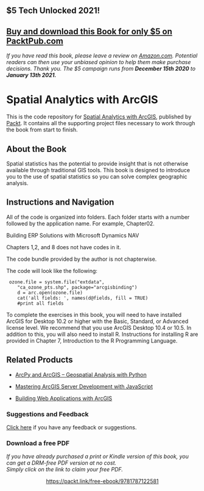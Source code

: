 ## $5 Tech Unlocked 2021!
[Buy and download this Book for only $5 on PacktPub.com](https://www.packtpub.com/product/spatial-analytics-with-arcgis/9781787122581)
-----
*If you have read this book, please leave a review on [Amazon.com](https://www.amazon.com/gp/product/1787122581).     Potential readers can then use your unbiased opinion to help them make purchase decisions. Thank you. The $5 campaign         runs from __December 15th 2020__ to __January 13th 2021.__*

# Spatial Analytics with ArcGIS
This is the code repository for [Spatial Analytics with ArcGIS](https://www.packtpub.com/application-development/spatial-analytics-arcgis?utm_source=github&utm_medium=repository&utm_campaign=9781787122581), published by [Packt](https://www.packtpub.com/?utm_source=github). It contains all the supporting project files necessary to work through the book from start to finish.
## About the Book
Spatial statistics has the potential to provide insight that is not otherwise available through traditional GIS tools. This book is designed to introduce you to the use of spatial statistics so you can solve complex geographic analysis.
## Instructions and Navigation
All of the code is organized into folders. Each folder starts with a number followed by the application name. For example, Chapter02.

Building ERP Solutions with Microsoft Dynamics NAV

Chapters 1,2, and 8 does not have codes in it. 

The code bundle provided by the author is not chapterwise.


The code will look like the following:
```
 ozone.file = system.file("extdata",    
    "ca_ozone_pts.shp", package="arcgisbinding") 
    d = arc.open(ozone.file) 
    cat('all fields: ', names(d@fields, fill = TRUE)         
    #print all fields
```

To complete the exercises in this book, you will need to have installed ArcGIS for Desktop 10.2 or higher with the Basic, Standard, or Advanced license level. We recommend that you use ArcGIS Desktop 10.4 or 10.5. In addition to this, you will also need to install R. Instructions for installing R are provided in Chapter 7, Introduction to the R Programming Language.

## Related Products
* [ArcPy and ArcGIS – Geospatial Analysis with Python](https://www.packtpub.com/application-development/arcpy-and-arcgis-–-geospatial-analysis-python?utm_source=github&utm_medium=repository&utm_campaign=9781783988662)

* [Mastering ArcGIS Server Development with JavaScript](https://www.packtpub.com/application-development/mastering-arcgis-server-development-javascript?utm_source=github&utm_medium=repository&utm_campaign=9781784396459)

* [Building Web Applications with ArcGIS](https://www.packtpub.com/application-development/building-web-applications-arcgis?utm_source=github&utm_medium=repository&utm_campaign=9781783552955)

### Suggestions and Feedback
[Click here](https://docs.google.com/forms/d/e/1FAIpQLSe5qwunkGf6PUvzPirPDtuy1Du5Rlzew23UBp2S-P3wB-GcwQ/viewform) if you have any feedback or suggestions.
### Download a free PDF

 <i>If you have already purchased a print or Kindle version of this book, you can get a DRM-free PDF version at no cost.<br>Simply click on the link to claim your free PDF.</i>
<p align="center"> <a href="https://packt.link/free-ebook/9781787122581">https://packt.link/free-ebook/9781787122581 </a> </p>